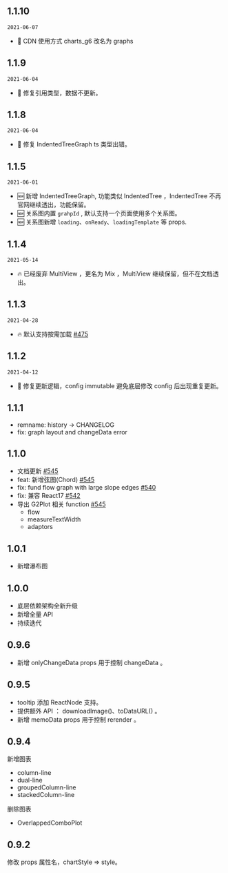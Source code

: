 ## 1.1.10

`2021-06-07`

- 💄 CDN 使用方式 charts_g6 改名为 graphs

## 1.1.9

`2021-06-04`

- 🐞 修复引用类型，数据不更新。

## 1.1.8

`2021-06-04`

- 🐞 修复 IndentedTreeGraph ts 类型出错。

## 1.1.5

`2021-06-01`

- 🆕 新增 IndentedTreeGraph, 功能类似 IndentedTree ，IndentedTree 不再官网继续透出，功能保留。
- 🆕 关系图内置 `grahpId` , 默认支持一个页面使用多个关系图。
- 🆕 关系图新增 `loading`、`onReady`、`loadingTemplate` 等 props.

## 1.1.4

`2021-05-14`

- 🔥 已经废弃 MultiView ，更名为 Mix ，MultiView 继续保留，但不在文档透出。

## 1.1.3

`2021-04-28`

- 🔥 默认支持按需加载 [#475](https://github.com/ant-design/ant-design-charts/issues/475)

## 1.1.2

`2021-04-12`

- 🐞 修复更新逻辑，config immutable 避免底层修改 config 后出现重复更新。

## 1.1.1

- remname: history -> CHANGELOG
- fix: graph layout and changeData error

## 1.1.0

- 文档更新 [#545](https://github.com/ant-design/ant-design-charts/pull/545)
- feat: 新增弦图(Chord) [#545](https://github.com/ant-design/ant-design-charts/pull/545)
- fix: fund flow graph with large slope edges [#540](https://github.com/ant-design/ant-design-charts/pull/540)
- fix: 兼容 React17 [#542](https://github.com/ant-design/ant-design-charts/pull/542)
- 导出 G2Plot 相关 function [#545](https://github.com/ant-design/ant-design-charts/pull/545)
  - flow
  - measureTextWidth
  - adaptors

## 1.0.1

- 新增瀑布图

## 1.0.0

- 底层依赖架构全新升级
- 新增全量 API
- 持续迭代

## 0.9.6

- 新增 onlyChangeData props 用于控制 changeData 。

## 0.9.5

- tooltip 添加 ReactNode 支持。
- 提供额外 API ： downloadImage()、toDataURL() 。
- 新增 memoData props 用于控制 rerender 。

## 0.9.4

新增图表

- column-line
- dual-line
- groupedColumn-line
- stackedColumn-line

删除图表

- OverlappedComboPlot

## 0.9.2

修改 props 属性名，chartStyle => style。
